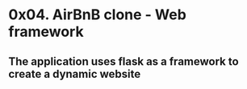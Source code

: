 # 0x04. AirBnB clone - Web framework

## The application uses flask as a framework to create a dynamic website
